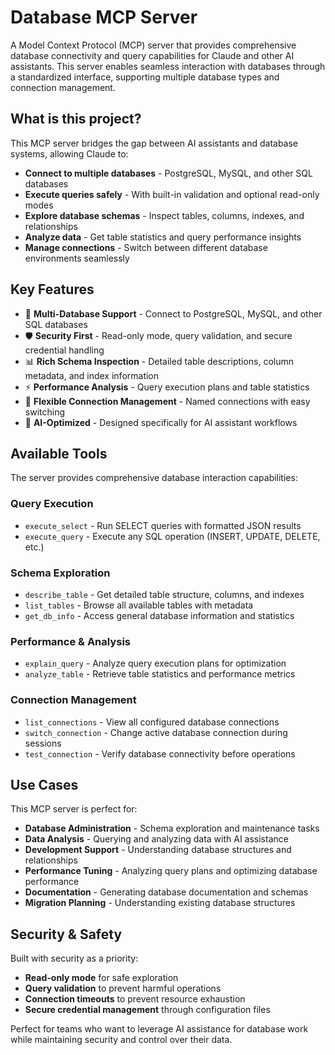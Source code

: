 # Database MCP Server

A Model Context Protocol (MCP) server that provides comprehensive database connectivity and query capabilities for Claude and other AI assistants. This server enables seamless interaction with databases through a standardized interface, supporting multiple database types and connection management.

## What is this project?

This MCP server bridges the gap between AI assistants and database systems, allowing Claude to:

- **Connect to multiple databases** - PostgreSQL, MySQL, and other SQL databases
- **Execute queries safely** - With built-in validation and optional read-only modes
- **Explore database schemas** - Inspect tables, columns, indexes, and relationships
- **Analyze data** - Get table statistics and query performance insights
- **Manage connections** - Switch between different database environments seamlessly

## Key Features

- 🔗 **Multi-Database Support** - Connect to PostgreSQL, MySQL, and other SQL databases
- 🛡️ **Security First** - Read-only mode, query validation, and secure credential handling
- 📊 **Rich Schema Inspection** - Detailed table descriptions, column metadata, and index information
- ⚡ **Performance Analysis** - Query execution plans and table statistics
- 🔧 **Flexible Connection Management** - Named connections with easy switching
- 🎯 **AI-Optimized** - Designed specifically for AI assistant workflows

## Available Tools

The server provides comprehensive database interaction capabilities:

### Query Execution
- `execute_select` - Run SELECT queries with formatted JSON results
- `execute_query` - Execute any SQL operation (INSERT, UPDATE, DELETE, etc.)

### Schema Exploration
- `describe_table` - Get detailed table structure, columns, and indexes
- `list_tables` - Browse all available tables with metadata
- `get_db_info` - Access general database information and statistics

### Performance & Analysis
- `explain_query` - Analyze query execution plans for optimization
- `analyze_table` - Retrieve table statistics and performance metrics

### Connection Management
- `list_connections` - View all configured database connections
- `switch_connection` - Change active database connection during sessions
- `test_connection` - Verify database connectivity before operations

## Use Cases

This MCP server is perfect for:

- **Database Administration** - Schema exploration and maintenance tasks
- **Data Analysis** - Querying and analyzing data with AI assistance
- **Development Support** - Understanding database structures and relationships
- **Performance Tuning** - Analyzing query plans and optimizing database performance
- **Documentation** - Generating database documentation and schemas
- **Migration Planning** - Understanding existing database structures

## Security & Safety

Built with security as a priority:
- **Read-only mode** for safe exploration
- **Query validation** to prevent harmful operations
- **Connection timeouts** to prevent resource exhaustion
- **Secure credential management** through configuration files

Perfect for teams who want to leverage AI assistance for database work while maintaining security and control over their data.

